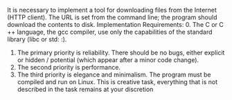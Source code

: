 It is necessary to implement a tool for downloading files from the Internet (HTTP client). The URL is set from the command line; the program should download the contents to disk.
Implementation Requirements:
0. The C or C ++ language, the gcc compiler, use only the capabilities of the standard library (libc or std: :).
1. The primary priority is reliability. There should be no bugs, either explicit or hidden / potential (which appear after a minor code change).
2. The second priority is performance.
3. The third priority is elegance and minimalism.
The program must be compiled and run on Linux.
This is creative task, everything that is not described in the  task remains at your discretion
